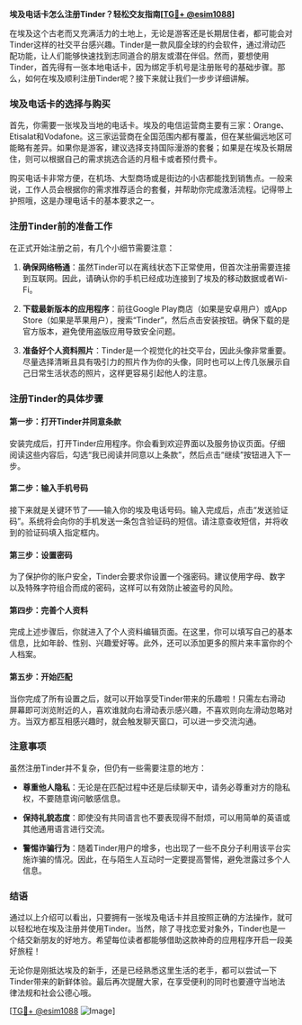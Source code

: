 **埃及电话卡怎么注册Tinder？轻松交友指南[[TG💪+ @esim1088](https://t.me/s/esim1088)]**

在埃及这个古老而又充满活力的土地上，无论是游客还是长期居住者，都可能会对Tinder这样的社交平台感兴趣。Tinder是一款风靡全球的约会软件，通过滑动匹配功能，让人们能够快速找到志同道合的朋友或潜在伴侣。然而，要想使用Tinder，首先得有一张本地电话卡，因为绑定手机号是注册账号的基础步骤。那么，如何在埃及顺利注册Tinder呢？接下来就让我们一步步详细讲解。

### 埃及电话卡的选择与购买

首先，你需要一张埃及当地的电话卡。埃及的电信运营商主要有三家：Orange、Etisalat和Vodafone。这三家运营商在全国范围内都有覆盖，但在某些偏远地区可能略有差异。如果你是游客，建议选择支持国际漫游的套餐；如果是在埃及长期居住，则可以根据自己的需求挑选合适的月租卡或者预付费卡。

购买电话卡非常方便，在机场、大型商场或是街边的小店都能找到销售点。一般来说，工作人员会根据你的需求推荐适合的套餐，并帮助你完成激活流程。记得带上护照哦，这是办理电话卡的基本要求之一。

### 注册Tinder前的准备工作

在正式开始注册之前，有几个小细节需要注意：

1. **确保网络畅通**：虽然Tinder可以在离线状态下正常使用，但首次注册需要连接到互联网。因此，请确认你的手机已经成功连接到了埃及的移动数据或者Wi-Fi。
   
2. **下载最新版本的应用程序**：前往Google Play商店（如果是安卓用户）或App Store（如果是苹果用户），搜索“Tinder”，然后点击安装按钮。确保下载的是官方版本，避免使用盗版应用导致安全问题。

3. **准备好个人资料照片**：Tinder是一个视觉化的社交平台，因此头像非常重要。尽量选择清晰且具有吸引力的照片作为你的头像，同时也可以上传几张展示自己日常生活状态的照片，这样更容易引起他人的注意。

### 注册Tinder的具体步骤

#### 第一步：打开Tinder并同意条款

安装完成后，打开Tinder应用程序。你会看到欢迎界面以及服务协议页面。仔细阅读这些内容后，勾选“我已阅读并同意以上条款”，然后点击“继续”按钮进入下一步。

#### 第二步：输入手机号码

接下来就是关键环节了——输入你的埃及电话号码。输入完成后，点击“发送验证码”。系统将会向你的手机发送一条包含验证码的短信。请注意查收短信，并将收到的验证码填入指定框内。

#### 第三步：设置密码

为了保护你的账户安全，Tinder会要求你设置一个强密码。建议使用字母、数字以及特殊字符组合而成的密码，这样可以有效防止被盗号的风险。

#### 第四步：完善个人资料

完成上述步骤后，你就进入了个人资料编辑页面。在这里，你可以填写自己的基本信息，比如年龄、性别、兴趣爱好等。此外，还可以添加更多的照片来丰富你的个人档案。

#### 第五步：开始匹配

当你完成了所有设置之后，就可以开始享受Tinder带来的乐趣啦！只需左右滑动屏幕即可浏览附近的人，喜欢谁就向右滑动表示感兴趣，不喜欢则向左滑动忽略对方。当双方都互相感兴趣时，就会触发聊天窗口，可以进一步交流沟通。

### 注意事项

虽然注册Tinder并不复杂，但仍有一些需要注意的地方：

- **尊重他人隐私**：无论是在匹配过程中还是后续聊天中，请务必尊重对方的隐私权，不要随意询问敏感信息。
  
- **保持礼貌态度**：即使没有共同语言也不要表现得不耐烦，可以用简单的英语或其他通用语言进行交流。

- **警惕诈骗行为**：随着Tinder用户的增多，也出现了一些不良分子利用该平台实施诈骗的情况。因此，在与陌生人互动时一定要提高警惕，避免泄露过多个人信息。

### 结语

通过以上介绍可以看出，只要拥有一张埃及电话卡并且按照正确的方法操作，就可以轻松地在埃及注册并使用Tinder。当然，除了寻找恋爱对象外，Tinder也是一个结交新朋友的好地方。希望每位读者都能够借助这款神奇的应用程序开启一段美好旅程！

无论你是刚抵达埃及的新手，还是已经熟悉这里生活的老手，都可以尝试一下Tinder带来的新鲜体验。最后再次提醒大家，在享受便利的同时也要遵守当地法律法规和社会公德心哦。

[[TG💪+ @esim1088](https://t.me/s/esim1088) ![Image](https://i.postimg.cc/4NQfJmqS/Snipaste-2025-05-13-00-14-12.png)]
